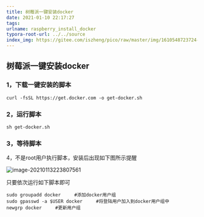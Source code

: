 ```yaml
---
title: 树莓派一键安装docker
date: 2021-01-10 22:17:27
tags:
urlname: raspberry_install_docker
typora-root-url: ../../source
index_img: https://gitee.com/iszheng/pico/raw/master/img/1610548723724-8D2C13D5-7E03-4A42-B382-56DE0390296A.png
---
```


## 树莓派一键安装docker

### 1，下载一键安装的脚本

```
curl -fsSL https://get.docker.com -o get-docker.sh
```

### 2，运行脚本

```
sh get-docker.sh
```

### 3，等待脚本

4，不是root用户执行脚本，安装后出现如下图所示提醒

![image-20210113223807561](https://gitee.com/iszheng/pico/raw/master/img/1610548687618-image-20210113223807561.png)

只要依次运行如下脚本即可

```
sudo groupadd docker     #添加docker用户组
sudo gpasswd -a $USER docker     #将登陆用户加入到docker用户组中
newgrp docker     #更新用户组
```



